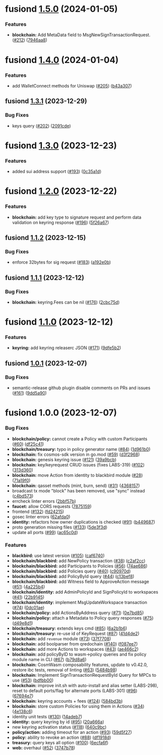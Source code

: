 # fusiond [1.5.0](https://github.com/qredo/fusionchain/compare/fusiond@1.4.0...fusiond@1.5.0) (2024-01-05)


### Features

* **blockchain:** Add MetaData field to MsgNewSignTransactionRequest. ([#212](https://github.com/qredo/fusionchain/issues/212)) ([7946aa8](https://github.com/qredo/fusionchain/commit/7946aa89d5a90087e6f085e658b633c6007536cf))

# fusiond [1.4.0](https://github.com/qredo/fusionchain/compare/fusiond@1.3.1...fusiond@1.4.0) (2024-01-04)


### Features

* add WalletConnect methods for Uniswap ([#205](https://github.com/qredo/fusionchain/issues/205)) ([b43a307](https://github.com/qredo/fusionchain/commit/b43a307ee728ce9043ed03e51a9528394d48c4ca))

## fusiond [1.3.1](https://github.com/qredo/fusionchain/compare/fusiond@1.3.0...fusiond@1.3.1) (2023-12-29)


### Bug Fixes

* keys query ([#202](https://github.com/qredo/fusionchain/issues/202)) ([2091cde](https://github.com/qredo/fusionchain/commit/2091cde5788437268691a7f842984037d0a2d7d8))

# fusiond [1.3.0](https://github.com/qredo/fusionchain/compare/fusiond@1.2.0...fusiond@1.3.0) (2023-12-23)


### Features

* added sui address support ([#193](https://github.com/qredo/fusionchain/issues/193)) ([0c35a1d](https://github.com/qredo/fusionchain/commit/0c35a1dc6acd3ff441818f3871498a009ee2e967))

# fusiond [1.2.0](https://github.com/qredo/fusionchain/compare/fusiond@1.1.2...fusiond@1.2.0) (2023-12-22)


### Features

* **blockchain:** add key type to signature request and perform data validation on keyring response ([#196](https://github.com/qredo/fusionchain/issues/196)) ([5f26a67](https://github.com/qredo/fusionchain/commit/5f26a67fd3ec31da5ea0815d55948ceac3d4ea5f))

## fusiond [1.1.2](https://github.com/qredo/fusionchain/compare/fusiond@1.1.1...fusiond@1.1.2) (2023-12-15)


### Bug Fixes

* enforce 32bytes for sig request ([#183](https://github.com/qredo/fusionchain/issues/183)) ([a192e0b](https://github.com/qredo/fusionchain/commit/a192e0b980ba3c9e9506d5d1088ee05b71a79f26))

## fusiond [1.1.1](https://github.com/qredo/fusionchain/compare/fusiond@1.1.0...fusiond@1.1.1) (2023-12-12)


### Bug Fixes

* **blockchain:** keyring.Fees can be nil ([#176](https://github.com/qredo/fusionchain/issues/176)) ([2cbc75d](https://github.com/qredo/fusionchain/commit/2cbc75d0c8374ab4c825b2dc3a7a3299eec09648))

# fusiond [1.1.0](https://github.com/qredo/fusionchain/compare/fusiond@1.0.1...fusiond@1.1.0) (2023-12-12)


### Features

* **keyring:** add keyring releaserc JSON ([#171](https://github.com/qredo/fusionchain/issues/171)) ([9dfe5b2](https://github.com/qredo/fusionchain/commit/9dfe5b20b5df63fbc5bdade434522912568ea5cf))

## fusiond [1.0.1](https://github.com/qredo/fusionchain/compare/fusiond@1.0.0...fusiond@1.0.1) (2023-12-07)


### Bug Fixes

* semantic-release github plugin disable comments on PRs and issues ([#161](https://github.com/qredo/fusionchain/issues/161)) ([9dd5a90](https://github.com/qredo/fusionchain/commit/9dd5a90baf619f2160468d3483db8ffb45c6d80a))

# fusiond 1.0.0 (2023-12-07)


### Bug Fixes

* **blockchain/policy:** cannot create a Policy with custom Participants ([#60](https://github.com/qredo/fusionchain/issues/60)) ([df25c41](https://github.com/qredo/fusionchain/commit/df25c41a7cd71e8f508ecd3bd5775bda4dc24c6f))
* **blockchain/treasury:** typo in policy generator name ([#84](https://github.com/qredo/fusionchain/issues/84)) ([1d961b0](https://github.com/qredo/fusionchain/commit/1d961b0d977c3628aecae760b8ff7597f092d981))
* **blockchain:** fix cosmos-sdk version in go.mod ([#59](https://github.com/qredo/fusionchain/issues/59)) ([d3f2968](https://github.com/qredo/fusionchain/commit/d3f296893789bf297729be49e5c943638f359719))
* **blockchain:** genesis keyring issue ([#121](https://github.com/qredo/fusionchain/issues/121)) ([39a9bcb](https://github.com/qredo/fusionchain/commit/39a9bcbe46800f91e83225dbccdff9b545bbb795))
* **blockchain:** key/keyrequest CRUD issues (fixes LABS-319) ([#102](https://github.com/qredo/fusionchain/issues/102)) ([313d360](https://github.com/qredo/fusionchain/commit/313d36057ca5e6f59ff5d84df81c47c14fe01af7))
* **blockchain:** move Action from identity to blackbird module ([#28](https://github.com/qredo/fusionchain/issues/28)) ([71a19f0](https://github.com/qredo/fusionchain/commit/71a19f0195a7791ca28670ee47bccf7ccdfd4353))
* **blockchain:** qasset methods (mint, burn, send) ([#31](https://github.com/qredo/fusionchain/issues/31)) ([4368157](https://github.com/qredo/fusionchain/commit/43681579bb3a59e350ada98aa6d87730711a5c97))
* broadcast tx mode "block" has been removed, use "sync" instead ([c4bd573](https://github.com/qredo/fusionchain/commit/c4bd5738f3d3da90887dbea8b6e6a4350d0f17d6))
* errcheck linter errors ([2bbf57b](https://github.com/qredo/fusionchain/commit/2bbf57b7e8e2e750fe9e3d9e2183b518dd2a3856))
* **faucet:** allow CORS requests ([7875159](https://github.com/qredo/fusionchain/commit/78751599548db996bde83cf7135df2121d959fd1))
* frontend ([#132](https://github.com/qredo/fusionchain/issues/132)) ([fd24215](https://github.com/qredo/fusionchain/commit/fd24215dfb76e7f0a222d30d9473300bcea4ff42))
* gosec linter errors ([62afda0](https://github.com/qredo/fusionchain/commit/62afda055d626a711f987caf4889be6210a5a126))
* **identity:** refactors how owner duplications is checked ([#91](https://github.com/qredo/fusionchain/issues/91)) ([b449687](https://github.com/qredo/fusionchain/commit/b44968707605b1eda3efbc97ea27d7982dcf4ac9))
* proto generation missing files ([#133](https://github.com/qredo/fusionchain/issues/133)) ([5de3f3d](https://github.com/qredo/fusionchain/commit/5de3f3db1d8e3c85a4e1e77f10cf9b17043d3b9c))
* update all ports ([#99](https://github.com/qredo/fusionchain/issues/99)) ([ac65c0d](https://github.com/qredo/fusionchain/commit/ac65c0daea22b5d7a3656d2a3a61ea2b5a11943e))


### Features

* **blackbird:** use latest version ([#105](https://github.com/qredo/fusionchain/issues/105)) ([caf6740](https://github.com/qredo/fusionchain/commit/caf67404f43ef529c8aabea527024e2af309f39a))
* **blockchain/blackbird:** add NewPolicy transaction ([#38](https://github.com/qredo/fusionchain/issues/38)) ([c2af2cc](https://github.com/qredo/fusionchain/commit/c2af2cc6870b1b342358292eccb3adac625536d0))
* **blockchain/blackbird:** add Participants to Policies ([#56](https://github.com/qredo/fusionchain/issues/56)) ([74ae686](https://github.com/qredo/fusionchain/commit/74ae6868b561753a1e690101b2a1fab57718d5d3))
* **blockchain/blackbird:** add Policies query ([#40](https://github.com/qredo/fusionchain/issues/40)) ([c90970d](https://github.com/qredo/fusionchain/commit/c90970db9e435cfb4ecf68d9edd0e93825c44220))
* **blockchain/blackbird:** add PolicyById query ([#44](https://github.com/qredo/fusionchain/issues/44)) ([c13bef8](https://github.com/qredo/fusionchain/commit/c13bef83a678474c9a601e054526645773ea8c55))
* **blockchain/blackbird:** add Witness field to ApproveAction message ([#51](https://github.com/qredo/fusionchain/issues/51)) ([4a225b4](https://github.com/qredo/fusionchain/commit/4a225b4adb3d89bbd3144ab53f1ac09f25d4dadb))
* **blockchain/identity:** add AdminPolicyId and SignPolicyId to workspaces ([#41](https://github.com/qredo/fusionchain/issues/41)) ([22b9145](https://github.com/qredo/fusionchain/commit/22b914545767cfc94b25c9daf964ce05374ebe80))
* **blockchain/identity:** implement MsgUpdateWorkspace transaction ([#74](https://github.com/qredo/fusionchain/issues/74)) ([0dc01ae](https://github.com/qredo/fusionchain/commit/0dc01ae982415294b47b93168d1c34178b045ff1))
* **blockchain/policy:** add ActionsByAddress query ([#71](https://github.com/qredo/fusionchain/issues/71)) ([0e7bd85](https://github.com/qredo/fusionchain/commit/0e7bd85b127b9b4549d3ae8d8dc872a100b9c886))
* **blockchain/policy:** attach a Metadata to Policy query responses ([#75](https://github.com/qredo/fusionchain/issues/75)) ([d49e8d1](https://github.com/qredo/fusionchain/commit/d49e8d1d24c1235a6a531deae305d4305eb316db))
* **blockchain/treasury:** extends keys cmd ([#85](https://github.com/qredo/fusionchain/issues/85)) ([6a2b1b6](https://github.com/qredo/fusionchain/commit/6a2b1b60c1041d49f0955809f0b90c16a9e62130))
* **blockchain/treasury:** re-use id of KeyRequest ([#87](https://github.com/qredo/fusionchain/issues/87)) ([41d4de2](https://github.com/qredo/fusionchain/commit/41d4de2d60f6ced463e32233d683d66f33b6f7d3))
* **blockchain:** add `revenue` module ([#73](https://github.com/qredo/fusionchain/issues/73)) ([37f7708](https://github.com/qredo/fusionchain/commit/37f7708a8fafe41e4b0c5627a82c8afbb2f51a12))
* **blockchain:** add boolparser from qredochain ([#140](https://github.com/qredo/fusionchain/issues/140)) ([f087ee7](https://github.com/qredo/fusionchain/commit/f087ee74a7b1635add56b3b752559544dfef4f5c))
* **blockchain:** add more Actions to workspaces ([#43](https://github.com/qredo/fusionchain/issues/43)) ([ae466c2](https://github.com/qredo/fusionchain/commit/ae466c2eca228f589d1ed9a7dbf4f24482232ee8))
* **blockchain:** add policyByID to wasm->policy queries and fix policy module name in CLI ([#67](https://github.com/qredo/fusionchain/issues/67)) ([b79d8a6](https://github.com/qredo/fusionchain/commit/b79d8a64e483cbbb3b6de040f1f320e416bfe91d))
* **blockchain:** CosmWasm composability features, update to v0.42.0, restore ibc tests, removal of linting ([#63](https://github.com/qredo/fusionchain/issues/63)) ([5484b98](https://github.com/qredo/fusionchain/commit/5484b983af943bed4c8236a8351f56b4d2a30df9))
* **blockchain:** Implement SignTransactionRequestById Query for MPCs to use ([#53](https://github.com/qredo/fusionchain/issues/53)) ([bdfbb00](https://github.com/qredo/fusionchain/commit/bdfbb002dad786fae016cf98f8573d79efd1c3a1))
* **blockchain:** improve init.sh with auto-install and alias setter (LABS-298), reset to default ports/flag for alternate ports (LABS-301) ([#96](https://github.com/qredo/fusionchain/issues/96)) ([67694e7](https://github.com/qredo/fusionchain/commit/67694e7218ae8c9e10716a3cf9e2792b00611997))
* **blockchain:** keyring accounts + fees ([#124](https://github.com/qredo/fusionchain/issues/124)) ([584bd3b](https://github.com/qredo/fusionchain/commit/584bd3b4cd37bd53d2c7264329ad2486666e9810))
* **blockchain:** store custom Policies for using them in Actions ([#34](https://github.com/qredo/fusionchain/issues/34)) ([4e138c6](https://github.com/qredo/fusionchain/commit/4e138c69cabe95a8992d9564fc04169edca47a35))
* identity unit tests ([#130](https://github.com/qredo/fusionchain/issues/130)) ([14adeb7](https://github.com/qredo/fusionchain/commit/14adeb7946d3978129475eea5ad30fef6738b718))
* **identity:** query keyring by id ([#95](https://github.com/qredo/fusionchain/issues/95)) ([20a666a](https://github.com/qredo/fusionchain/commit/20a666ac0eec0db2c11dcd141ba19eaaad19b4b8))
* new keyring activation status ([#118](https://github.com/qredo/fusionchain/issues/118)) ([640c9bc](https://github.com/qredo/fusionchain/commit/640c9bcf6af288751dc50559bcd261ea115c1b6b))
* **policy/action:** adding timeout for an action ([#93](https://github.com/qredo/fusionchain/issues/93)) ([59d5f27](https://github.com/qredo/fusionchain/commit/59d5f275ad6b2de7d055163810896174fd0f810b))
* **policy:** ability to revoke an action ([#88](https://github.com/qredo/fusionchain/issues/88)) ([df1918d](https://github.com/qredo/fusionchain/commit/df1918d140f0dac00b9004eecdd4e997877c45a2))
* **treasury:** query keys all option ([#100](https://github.com/qredo/fusionchain/issues/100)) ([6ecfa6f](https://github.com/qredo/fusionchain/commit/6ecfa6f6ca990a45f159998c797aa4dfc1d56a04))
* **web:** overhaul ([#52](https://github.com/qredo/fusionchain/issues/52)) ([3747b78](https://github.com/qredo/fusionchain/commit/3747b781bb168b269c1f36c8cf0ae694eef1e858))
